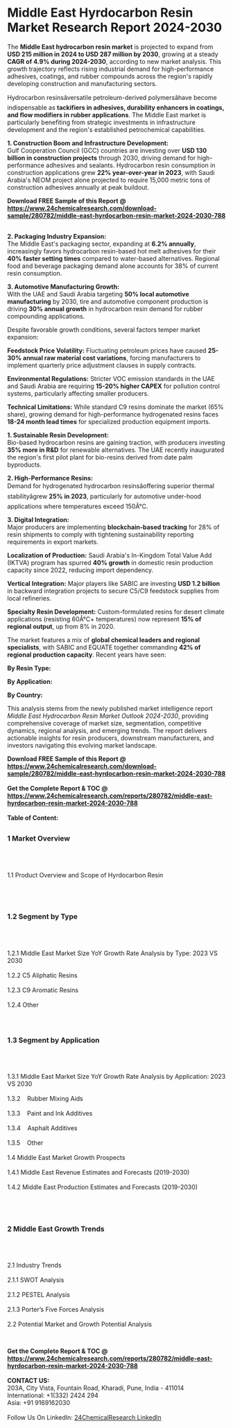 <h1>Middle East Hyrdocarbon Resin Market Research Report 2024-2030</h1><p>The <strong>Middle East hydrocarbon resin market</strong> is projected to expand from <strong>USD 215 million in 2024 to USD 287 million by 2030</strong>, growing at a steady <strong>CAGR of 4.9% during 2024-2030</strong>, according to new market analysis. This growth trajectory reflects rising industrial demand for high-performance adhesives, coatings, and rubber compounds across the region's rapidly developing construction and manufacturing sectors.</p><p>Hydrocarbon resinsâversatile petroleum-derived polymersâhave become indispensable as <strong>tackifiers in adhesives, durability enhancers in coatings, and flow modifiers in rubber applications</strong>. The Middle East market is particularly benefiting from strategic investments in infrastructure development and the region's established petrochemical capabilities.</p><p><strong>1. Construction Boom and Infrastructure Development:</strong><br>
Gulf Cooperation Council (GCC) countries are investing over <strong>USD 130 billion in construction projects</strong> through 2030, driving demand for high-performance adhesives and sealants. Hydrocarbon resin consumption in construction applications grew <strong>22% year-over-year in 2023</strong>, with Saudi Arabia's NEOM project alone projected to require 15,000 metric tons of construction adhesives annually at peak buildout.</p><div><b>Download FREE Sample of this Report @ 
            <a href="https://www.24chemicalresearch.com/download-sample/280782/middle-east-hyrdocarbon-resin-market-2024-2030-788">
            https://www.24chemicalresearch.com/download-sample/280782/middle-east-hyrdocarbon-resin-market-2024-2030-788</a></b></div><br><p><strong>2. Packaging Industry Expansion:</strong><br>
The Middle East's packaging sector, expanding at <strong>6.2% annually</strong>, increasingly favors hydrocarbon resin-based hot melt adhesives for their <strong>40% faster setting times</strong> compared to water-based alternatives. Regional food and beverage packaging demand alone accounts for 38% of current resin consumption.</p><p><strong>3. Automotive Manufacturing Growth:</strong><br>
With the UAE and Saudi Arabia targeting <strong>50% local automotive manufacturing</strong> by 2030, tire and automotive component production is driving <strong>30% annual growth</strong> in hydrocarbon resin demand for rubber compounding applications.</p><p>Despite favorable growth conditions, several factors temper market expansion:</p><p><strong>Feedstock Price Volatility:</strong> Fluctuating petroleum prices have caused <strong>25-30% annual raw material cost variations</strong>, forcing manufacturers to implement quarterly price adjustment clauses in supply contracts.</p><p><strong>Environmental Regulations:</strong> Stricter VOC emission standards in the UAE and Saudi Arabia are requiring <strong>15-20% higher CAPEX</strong> for pollution control systems, particularly affecting smaller producers.</p><p><strong>Technical Limitations:</strong> While standard C9 resins dominate the market (65% share), growing demand for high-performance hydrogenated resins faces <strong>18-24 month lead times</strong> for specialized production equipment imports.</p><p><strong>1. Sustainable Resin Development:</strong><br>
Bio-based hydrocarbon resins are gaining traction, with producers investing <strong>35% more in R&amp;D</strong> for renewable alternatives. The UAE recently inaugurated the region's first pilot plant for bio-resins derived from date palm byproducts.</p><p><strong>2. High-Performance Resins:</strong><br>
Demand for hydrogenated hydrocarbon resinsâoffering superior thermal stabilityâgrew <strong>25% in 2023</strong>, particularly for automotive under-hood applications where temperatures exceed 150Â°C.</p><p><strong>3. Digital Integration:</strong><br>
Major producers are implementing <strong>blockchain-based tracking</strong> for 28% of resin shipments to comply with tightening sustainability reporting requirements in export markets.</p><p><strong>Localization of Production:</strong> Saudi Arabia's In-Kingdom Total Value Add (IKTVA) program has spurred <strong>40% growth</strong> in domestic resin production capacity since 2022, reducing import dependency.</p><p><strong>Vertical Integration:</strong> Major players like SABIC are investing <strong>USD 1.2 billion</strong> in backward integration projects to secure C5/C9 feedstock supplies from local refineries.</p><p><strong>Specialty Resin Development:</strong> Custom-formulated resins for desert climate applications (resisting 60Â°C+ temperatures) now represent <strong>15% of regional output</strong>, up from 8% in 2020.</p><p>The market features a mix of <strong>global chemical leaders and regional specialists</strong>, with SABIC and EQUATE together commanding <strong>42% of regional production capacity</strong>. Recent years have seen:</p><p><strong>By Resin Type:</strong></p><p><strong>By Application:</strong></p><p><strong>By Country:</strong></p><p>This analysis stems from the newly published market intelligence report <em>Middle East Hydrocarbon Resin Market Outlook 2024-2030</em>, providing comprehensive coverage of market size, segmentation, competitive dynamics, regional analysis, and emerging trends. The report delivers actionable insights for resin producers, downstream manufacturers, and investors navigating this evolving market landscape.</p><div><b>Download FREE Sample of this Report @ 
            <a href="https://www.24chemicalresearch.com/download-sample/280782/middle-east-hyrdocarbon-resin-market-2024-2030-788">
            https://www.24chemicalresearch.com/download-sample/280782/middle-east-hyrdocarbon-resin-market-2024-2030-788</a></b></div><br><div><b>Get the Complete Report & TOC @ 
            <a href="https://www.24chemicalresearch.com/reports/280782/middle-east-hyrdocarbon-resin-market-2024-2030-788">
            https://www.24chemicalresearch.com/reports/280782/middle-east-hyrdocarbon-resin-market-2024-2030-788</a></b></div><br>
            <b>Table of Content:</b><p><h2><span style="font-size:16px"><strong>1 Market Overview&nbsp;&nbsp; &nbsp;</strong></span></h2><br />
<br />
<p>1.1 Product Overview and Scope of Hyrdocarbon Resin&nbsp;</p><br />
<br />
<h2><strong><span style="font-size:16px">1.2 Segment by Type&nbsp;&nbsp; &nbsp;</span></strong></h2><br />
<br />
<p>1.2.1 Middle East Market Size YoY Growth Rate Analysis by Type: 2023 VS 2030&nbsp;&nbsp; &nbsp;<br /><br />
1.2.2 C5 Aliphatic Resins&nbsp;&nbsp; &nbsp;<br /><br />
1.2.3 C9 Aromatic Resins<br /><br />
1.2.4 Other<br /><br />
<br />
<h2><span style="font-size:16px"><strong>1.3 Segment by Application&nbsp;&nbsp;</strong></span></h2><br />
<br />
<p>1.3.1 Middle East Market Size YoY Growth Rate Analysis by Application: 2023 VS 2030&nbsp;&nbsp; &nbsp;<br /><br />
1.3.2&nbsp;&nbsp; &nbsp;Rubber Mixing Aids<br /><br />
1.3.3&nbsp;&nbsp; &nbsp;Paint and Ink Additives<br /><br />
1.3.4&nbsp;&nbsp; &nbsp;Asphalt Additives<br /><br />
1.3.5&nbsp;&nbsp; &nbsp;Other<br /><br />
1.4 Middle East Market Growth Prospects&nbsp;&nbsp; &nbsp;<br /><br />
1.4.1 Middle East Revenue Estimates and Forecasts (2019-2030)&nbsp;&nbsp; &nbsp;<br /><br />
1.4.2 Middle East Production Estimates and Forecasts (2019-2030)&nbsp;&nbsp;</p><br />
<br />
<h2><span style="font-size:16px"><strong>2 Middle East Growth Trends&nbsp;&nbsp; &nbsp;</strong></span></h2><br />
<br />
<p>2.1 Industry Trends&nbsp;&nbsp; &nbsp;<br /><br />
2.1.1 SWOT Analysis&nbsp;&nbsp; &nbsp;<br /><br />
2.1.2 PESTEL Analysis&nbsp;&nbsp; &nbsp;<br /><br />
2.1.3 Porter&rsquo;s Five Forces Analysis&nbsp;&nbsp; &nbsp;<br /><br />
2.2 Potential Market and Growth Potential Analysis&nbsp;&nbsp; &nbsp;</p><br />
</p><div><b>Get the Complete Report & TOC @ 
            <a href="https://www.24chemicalresearch.com/reports/280782/middle-east-hyrdocarbon-resin-market-2024-2030-788">
            https://www.24chemicalresearch.com/reports/280782/middle-east-hyrdocarbon-resin-market-2024-2030-788</a></b></div><br><b>CONTACT US:</b><br>
            203A, City Vista, Fountain Road, Kharadi, Pune, India - 411014<br>
            International: +1(332) 2424 294<br>
            Asia: +91 9169162030 <br><br>
            Follow Us On LinkedIn: <a href="https://www.linkedin.com/company/24chemicalresearch/">24ChemicalResearch LinkedIn</a>